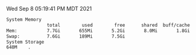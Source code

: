 Wed Sep  8 05:19:41 PM MDT 2021
```bash
System Memory
               total        used        free      shared  buff/cache   available
Mem:           7.7Gi       655Mi       5.2Gi       8.0Mi       1.8Gi       6.7Gi
Swap:          7.6Gi       189Mi       7.5Gi
System Storage
640M	.
```
```bash
